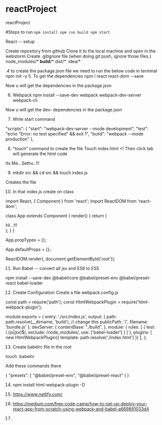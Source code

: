 # reactProject
reactProject

#Steps to run
`
npm install
npm run build
npm start
`


React -- setup

Create repository from github
Clone it to the local machine and open in the webstorm
Create .gitignore file (when doing git push, ignore those files.)
node_modules/*
__build__/*
dist/*
.idea/*

.4 to create the package.json file we need to run the below code in terminal
	npm init -y
5. To get the dependencies
npm i react react-dom --save

Now u will get the dependencies in the package.json

6. Webpack
	npm install --save-dev webpack webpack-dev-server webpack-cli

Now u will get the dev- dependencies in the package.json

7. Write start command

"scripts": {
 "start": "webpack-dev-server --mode development",
 "test": "echo \"Error: no test specified\" && exit 1",
 "build": "webpack --mode production"
},


8. “touch” command to create the file
	Touch index.html
<! Then click tab will generate the html code


<!doctype html>
<html lang='en'>
<head>
  <meta charset='UTF-8'>
  <meta name='viewport'
        content='width=device-width, user-scalable=no, initial-scale=1.0, maximum-scale=1.0, minimum-scale=1.0'>
  <meta http-equiv='X-UA-Compatible' content='ie=edge'>
  <title>Document</title>
</head>
<body>
<div id='root'>

</div>
Its Me...Sethu..!!!

<script src='./dist/bundle.js'></script>
</body>
</html>


9. mkdir src && cd src && touch index.js

Creates the file

10. In that index.js create on class

import React, { Component } from 'react';
import ReactDOM from 'react-dom';

class App extends Component {
 render() {
   return (<div>HI...!!!</div>);
 }
}

App.propTypes = {};


App.defaultProps = {};

ReactDOM.render(<App />, document.getElementById('root'));


11. Run
Babel -- convert all jsx and ES6 to ES5

npm install --save-dev @babel/core @babel/preset-env \@babel/preset-react babel-loader

12. Create Configuration
Create a file webpack.config.js


const path = require('path');
const HtmlWebpackPlugin = require('html-webpack-plugin');

module.exports = {
 entry: './src/index.js',
 output: {
   path: path.resolve(__dirname, 'build'), // change this
   publicPath: '/',
   filename: 'bundle.js'
 },
 devServer: {
   contentBase: "./build",
 },
 module: {
   rules: [
     {
       test: /\.(js|jsx)$/,
       exclude: /node_modules/,
       use: ['babel-loader']
     }
   ]
 },
 plugins: [
   new HtmlWebpackPlugin({
     template: path.resolve('./index.html')
   })
 ],
};




13. Create babelrc file in the root

touch .babelrc

Add these commands there

{
"presets": [
"@babel/preset-env",
"@babel/preset-react"
]
}

14. npm install html-webpack-plugin -D

15. https://www.netlify.com/

16. https://medium.com/free-code-camp/how-to-set-up-deploy-your-react-app-from-scratch-using-webpack-and-babel-a669891033d4

17.

